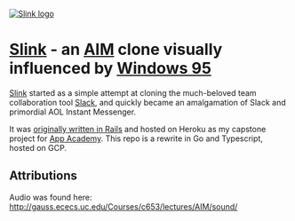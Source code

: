 [![Slink logo](https://res.cloudinary.com/dfawecall/image/upload/v1501278100/Screen_Shot_2017-07-28_at_2.39.04_PM_cttfo6.png)](http://www.slink.chat/)

# [Slink](http://www.slink.chat/) - an [AIM](https://www.aim.com/) clone visually influenced by [Windows 95](https://en.wikipedia.org/wiki/Windows_95)

[Slink](http://www.slink.chat/) started as a simple attempt at cloning the much-beloved team collaboration tool [Slack](https://slack.com/), and quickly became an amalgamation of Slack and primordial AOL Instant Messenger.

It was [originally written in Rails](https://github.com/broothie/slink) and hosted on Heroku as my capstone project for [App Academy](https://www.appacademy.io/).
This repo is a rewrite in Go and Typescript, hosted on GCP.

## Attributions

Audio was found here: http://gauss.ececs.uc.edu/Courses/c653/lectures/AIM/sound/
